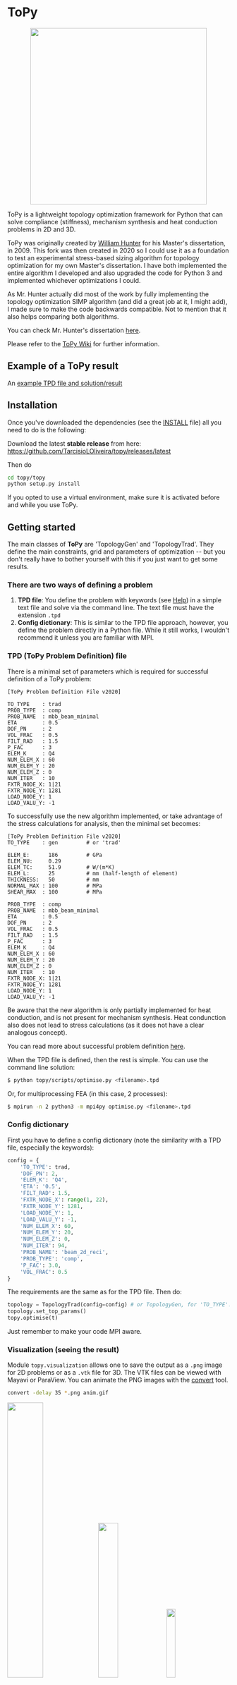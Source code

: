 # ToPy
<div align="center">
	<img src="./imgsrc/topy_logo3d.png" width="400">
</div>

ToPy is a lightweight topology optimization framework for Python that can solve
compliance (stiffness), mechanism synthesis and heat conduction problems in 2D and 3D.

ToPy was originally created by [William Hunter](https://github.com/williamhunter/topy) for his Master's dissertation, in 2009. This fork was then created in 2020 so I could use it as a foundation to test an experimental stress-based sizing algorithm for topology optimization for my own Master's dissertation. I have both implemented the entire algorithm I developed and also upgraded the code for Python 3 and implemented whichever optimizations I could.

As Mr. Hunter actually did most of the work by fully implementing the topology optimization SIMP algorithm (and did a great job at it, I might add), I made sure to make the code backwards compatible. Not to mention that it also helps comparing both algorithms.

You can check Mr. Hunter's dissertation [here](http://hdl.handle.net/10019.1/2648).

Please refer to the [ToPy Wiki](https://github.com/TarcisioLOliveira/topy/wiki) for further information.

## Example of a ToPy result
An [example TPD file and solution/result](https://github.com/TarcisioLOliveira/topy/wiki/Examples-of-ToPy-results)

## Installation
Once you've downloaded the dependencies (see the [INSTALL](https://github.com/TarcisioLOliveira/topy/blob/master/INSTALL.md)
file) all you need to do is the following:

Download the latest **stable release** from here: https://github.com/TarcisioLOliveira/topy/releases/latest

Then do

```bash
cd topy/topy
python setup.py install
```

If you opted to use a virtual environment, make sure it is activated before and 
while you use ToPy.

## Getting started
The main classes of **ToPy** are 'TopologyGen' and 'TopologyTrad'.
They define the main constraints,
grid and parameters of optimization -- but you don't really have to bother
yourself with this if you just want to get some results.

### There are two ways of defining a problem
1. **TPD file**: You define the problem with keywords
(see [Help](https://github.com/TarcisioLOliveira/topy/wiki/Help)) in a simple text file and solve via the command line. The text file must have the extension `.tpd`
2. **Config dictionary**: This is similar to the TPD file approach, however,
you define the problem directly in a Python file. While it still works, I wouldn't
recommend it unless you are familiar with MPI.

### TPD (**T**oPy **P**roblem **D**efinition) file
There is a minimal set of parameters which is required for successful definition of a ToPy problem:
```
[ToPy Problem Definition File v2020]

TO_TYPE    : trad
PROB_TYPE  : comp
PROB_NAME  : mbb_beam_minimal
ETA        : 0.5
DOF_PN     : 2
VOL_FRAC   : 0.5
FILT_RAD   : 1.5
P_FAC      : 3
ELEM_K     : Q4
NUM_ELEM_X : 60
NUM_ELEM_Y : 20
NUM_ELEM_Z : 0
NUM_ITER   : 10
FXTR_NODE_X: 1|21
FXTR_NODE_Y: 1281
LOAD_NODE_Y: 1
LOAD_VALU_Y: -1
```
To successfully use the new algorithm implemented, or take advantage of the stress
calculations for analysis, then the minimal set becomes:
```
[ToPy Problem Definition File v2020]
TO_TYPE    : gen         # or 'trad'

ELEM_E:      186         # GPa
ELEM_NU:     0.29
ELEM_TC:     51.9        # W/(m*K)
ELEM_L:      25          # mm (half-length of element)
THICKNESS:   50	         # mm
NORMAL_MAX : 100         # MPa
SHEAR_MAX  : 100         # MPa

PROB_TYPE  : comp
PROB_NAME  : mbb_beam_minimal
ETA        : 0.5
DOF_PN     : 2
VOL_FRAC   : 0.5
FILT_RAD   : 1.5
P_FAC      : 3
ELEM_K     : Q4
NUM_ELEM_X : 60
NUM_ELEM_Y : 20
NUM_ELEM_Z : 0
NUM_ITER   : 10
FXTR_NODE_X: 1|21
FXTR_NODE_Y: 1281
LOAD_NODE_Y: 1
LOAD_VALU_Y: -1
```

Be aware that the new algorithm is only partially implemented for heat conduction,
and is not present for mechanism synthesis. Heat condunction also does not lead
to stress calculations (as it does not have a clear analogous concept).

You can read more about successful problem definition [here](https://github.com/TarcisioLOliveira/topy/tree/master/templates).

When the TPD file is defined, then the rest is simple. You can use the command line solution:

```bash
$ python topy/scripts/optimise.py <filename>.tpd
```

Or, for multiprocessing FEA (in this case, 2 processes): 

```bash
$ mpirun -n 2 python3 -m mpi4py optimise.py <filename>.tpd
```

### Config dictionary
First you have to define a config dictionary (note the similarity with a TPD
file, especially the keywords):

```Python
config = {
    'TO_TYPE': trad,
    'DOF_PN': 2,
    'ELEM_K': 'Q4',
    'ETA': '0.5',
    'FILT_RAD': 1.5,
    'FXTR_NODE_X': range(1, 22),
    'FXTR_NODE_Y': 1281,
    'LOAD_NODE_Y': 1,
    'LOAD_VALU_Y': -1,
    'NUM_ELEM_X': 60,
    'NUM_ELEM_Y': 20,
    'NUM_ELEM_Z': 0,
    'NUM_ITER': 94,
    'PROB_NAME': 'beam_2d_reci',
    'PROB_TYPE': 'comp',
    'P_FAC': 3.0,
    'VOL_FRAC': 0.5
}
```
The requirements are the same as for the TPD file. Then do:

```Python
topology = TopologyTrad(config=config) # or TopologyGen, for 'TO_TYPE': gen
topology.set_top_params()
topy.optimise(t)
```

Just remember to make your code MPI aware.

### Visualization (seeing the result)
Module `topy.visualization` allows one to save the output as a `.png` image for 2D problems or as a `.vtk` file for 3D.
The VTK files can be viewed with Mayavi or ParaView.
You can animate the PNG images with
the [convert](https://www.imagemagick.org/script/convert.php) tool.

```bash
convert -delay 35 *.png anim.gif
```

<div align="left">
	<img src="./imgsrc/beam_2d_reci_gsf.gif" width=40%>
	<img src="./imgsrc/inverter_2d_eta03.gif" width=30%>
	<img src="./imgsrc/t-piece_2d_Q4_eta04_gsf.gif" width=20%>
</div>

For 3D problems with Paraview, for example, you can visualize them with:
```bash
paraview <filename>.vtk
```

## Tutorials
[Tutorials](https://github.com/TarcisioLOliveira/topy/wiki/Tutorials)

## How to cite ToPy
If you've used ToPy in your research work or find it useful in any way, please consider to cite:
```
@misc{TopyRepo
    author = {de Oliveira, Tarc\'isio Ladeia and Hunter, William and others},
    title = {ToPy - Topology optimization with Python},
    year = {2021},
    publisher = {GitHub},
    journal = {GitHub repository},
    howpublished = {\url{https://github.com/TarcisioLOliveira/topy}},
}
```
